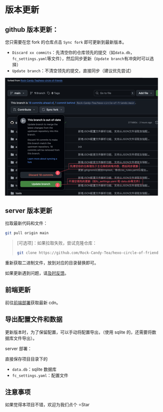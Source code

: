 # 版本更新

## github 版本更新：

您只需要在您 fork 的仓库点击 `Sync fork` 即可更新到最新版本。

- `Discard xx commits`：先清空你的仓库领先的提交（如`data.db`，`fc_settings.yaml`等文件），然后同步更新（`Update branch`有冲突时可以选择）
- `Update branch`：不清空领先的提交，直接同步（建议优先尝试）

![sync_fork](sync_fork.png)

## server 版本更新

拉取最新代码和文件：

```bash
git pull origin main
```

> [可选项]：如果拉取失败，尝试克隆仓库：
>
> ```bash
> git clone https://github.com/Rock-Candy-Tea/hexo-circle-of-friends
> ```

重新获取二进制文件，放到对应的目录替换即可。

如果更新遇到问题，请[及时反馈](contactus)。

## 前端更新

前往[前端部署](frontenddeploy)获取最新 cdn。

## 导出配置文件和数据

更新版本时，为了保留配置，可以手动将配置导出，（使用 sqlite 的，还需要将数据库文件导出）。

server 部署：

直接保存项目目录下的

- `data.db`：sqlite 数据库
- `fc_settings.yaml`：配置文件

## 注意事项

如果觉得本项目不错，欢迎为我们点个 ⭐Star
